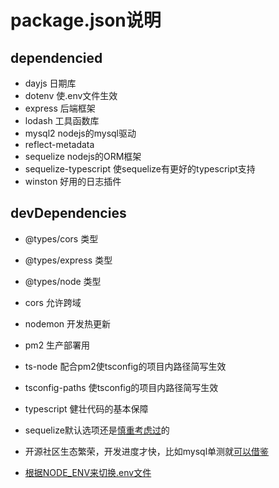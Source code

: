 # package.json说明

## dependencied

- dayjs 日期库
- dotenv 使.env文件生效
- express 后端框架
- lodash 工具函数库
- mysql2 nodejs的mysql驱动
- reflect-metadata
- sequelize nodejs的ORM框架
- sequelize-typescript 使sequelize有更好的typescript支持
- winston 好用的日志插件

## devDependencies

- @types/cors 类型
- @types/express 类型
- @types/node 类型
- cors 允许跨域
- nodemon 开发热更新
- pm2 生产部署用
- ts-node 配合pm2使tsconfig的项目内路径简写生效
- tsconfig-paths 使tsconfig的项目内路径简写生效
- typescript 健壮代码的基本保障

- sequelize默认选项还是[慎重考虑过](https://stackoverflow.com/questions/766809/whats-the-difference-between-utf8-general-ci-and-utf8-unicode-ci)的
- 开源社区生态繁荣，开发进度才快，比如mysql单测就[可以借鉴](https://medium.com/nowports-tech/expressjs-and-sequelize-application-tested-with-mocha-chai-supertest-migrations-and-seeds-d306a8ee4add)
- [根据NODE_ENV来切换.env文件](https://stackoverflow.com/questions/55406055/toggle-between-multiple-env-files-like-env-development-with-node-js)
